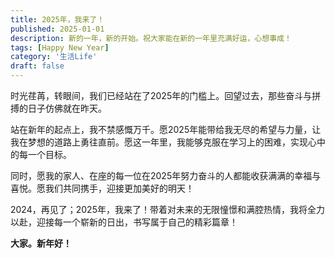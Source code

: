 ```yaml
---
title: 2025年，我来了！
published: 2025-01-01
description: 新的一年，新的开始。祝大家能在新的一年里充满好运，心想事成！
tags: [Happy New Year]
category: '生活Life'
draft: false 
---
```


时光荏苒，转眼间，我们已经站在了2025年的门槛上。回望过去，那些奋斗与拼搏的日子仿佛就在昨天。

站在新年的起点上，我不禁感慨万千。愿2025年能带给我无尽的希望与力量，让我在梦想的道路上勇往直前。愿这一年里，我能够克服在学习上的困难，实现心中的每一个目标。

同时，愿我的家人、在座的每一位在2025年努力奋斗的人都能收获满满的幸福与喜悦。愿我们共同携手，迎接更加美好的明天！

2024，再见了；2025年，我来了！带着对未来的无限憧憬和满腔热情，我将全力以赴，迎接每一个崭新的日出，书写属于自己的精彩篇章！

**大家。新年好！**